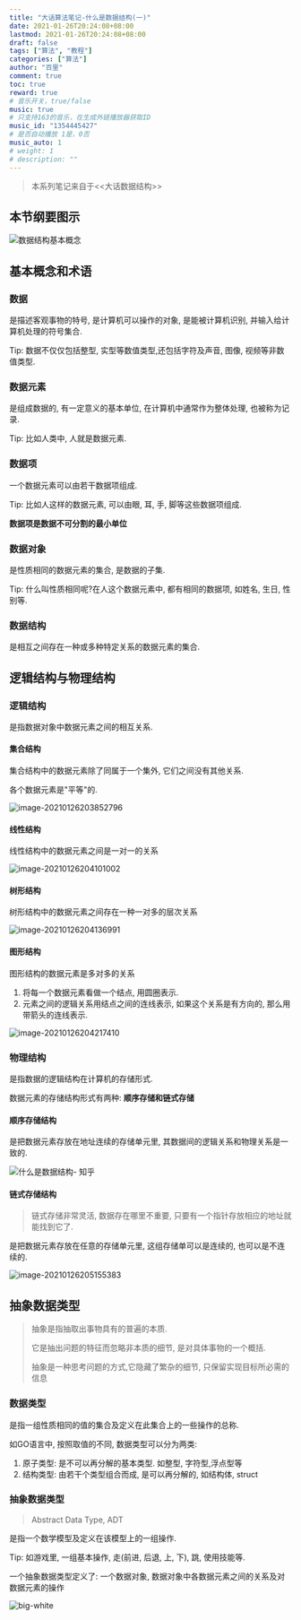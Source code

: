 ```yaml
---
title: "大话算法笔记-什么是数据结构(一)"
date: 2021-01-26T20:24:08+08:00
lastmod: 2021-01-26T20:24:08+08:00
draft: false
tags: ["算法", "教程"]
categories: ["算法"]
author: "百里"
comment: true
toc: true
reward: true
# 音乐开关，true/false
music: true
# 只支持163的音乐，在生成外链播放器获取ID
music_id: "1354445427"
# 是否自动播放 1是，0否
music_auto: 1
# weight: 1
# description: ""
---
```


> 本系列笔记来自于<<大话数据结构>>

## 本节纲要图示

![数据结构基本概念 ](https://cdn.jsdelivr.net/gh/yezihack/assets/b/20210126210945.png?imageslim)



## 基本概念和术语

### 数据 

是描述客观事物的特号, 是计算机可以操作的对象, 是能被计算机识别, 并输入给计算机处理的符号集合.

Tip: 数据不仅仅包括整型, 实型等数值类型,还包括字符及声音, 图像, 视频等非数值类型. 

### 数据元素

是组成数据的, 有一定意义的基本单位, 在计算机中通常作为整体处理, 也被称为记录.

Tip: 比如人类中, 人就是数据元素.

### 数据项

一个数据元素可以由若干数据项组成. 

Tip: 比如人这样的数据元素, 可以由眼, 耳, 手, 脚等这些数据项组成. 

**数据项是数据不可分割的最小单位**

### 数据对象

是性质相同的数据元素的集合, 是数据的子集. 

Tip: 什么叫性质相同呢?在人这个数据元素中, 都有相同的数据项, 如姓名, 生日, 性别等.

### 数据结构 

是相互之间存在一种或多种特定关系的数据元素的集合.

## 逻辑结构与物理结构 

### 逻辑结构 

是指数据对象中数据元素之间的相互关系. 

#### 集合结构 

集合结构中的数据元素除了同属于一个集外, 它们之间没有其他关系.

各个数据元素是"平等"的. 

![image-20210126203852796](https://cdn.jsdelivr.net/gh/yezihack/assets/b/20210126203901.png?imageslim)

#### 线性结构 

线性结构中的数据元素之间是一对一的关系

![image-20210126204101002](https://cdn.jsdelivr.net/gh/yezihack/assets/b/20210126204101.png?imageslim)

#### 树形结构 

树形结构中的数据元素之间存在一种一对多的层次关系

![image-20210126204136991](https://cdn.jsdelivr.net/gh/yezihack/assets/b/20210126204137.png?imageslim)

#### 图形结构

图形结构的数据元素是多对多的关系 

1. 将每一个数据元素看做一个结点, 用圆圈表示.
2. 元素之间的逻辑关系用结点之间的连线表示, 如果这个关系是有方向的, 那么用带箭头的连线表示.

![image-20210126204217410](//img.sgfoot.com/b/20210126204218.png?imageslim)

### 物理结构 

是指数据的逻辑结构在计算机的存储形式.

数据元素的存储结构形式有两种: **顺序存储和链式存储**

#### 顺序存储结构 

是把数据元素存放在地址连续的存储单元里, 其数据间的逻辑关系和物理关系是一致的.

![什么是数据结构- 知乎](//img.sgfoot.com/b/20210126204756.png?imageslim)

#### 链式存储结构 

> 链式存储非常灵活, 数据存在哪里不重要, 只要有一个指针存放相应的地址就能找到它了.

是把数据元素存放在任意的存储单元里, 这组存储单可以是连续的, 也可以是不连续的. 

![image-20210126205155383](//img.sgfoot.com/b/20210126205156.png?imageslim)



## 抽象数据类型

> 抽象是指抽取出事物具有的普遍的本质.
>
> 它是抽出问题的特征而忽略非本质的细节, 是对具体事物的一个概括. 
>
> 抽象是一种思考问题的方式,它隐藏了繁杂的细节, 只保留实现目标所必需的信息

### 数据类型

是指一组性质相同的值的集合及定义在此集合上的一些操作的总称.

如GO语言中, 按照取值的不同, 数据类型可以分为两类:

1. 原子类型: 是不可以再分解的基本类型. 如整型, 字符型,浮点型等
2. 结构类型: 由若干个类型组合而成, 是可以再分解的, 如结构体, struct

### 抽象数据类型

> Abstract Data Type, ADT

是指一个数学模型及定义在该模型上的一组操作.

Tip: 如游戏里, 一组基本操作, 走(前进, 后退, 上, 下), 跳, 使用技能等.

一个抽象数据类型定义了: 一个数据对象, 数据对象中各数据元素之间的关系及对数据元素的操作




![big-white](https://cdn.jsdelivr.net/gh/yezihack/assets/b/20210122112114.png?imageslim)